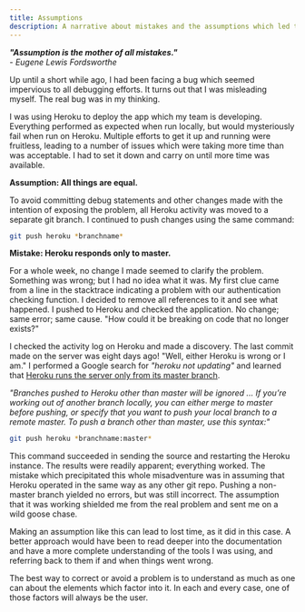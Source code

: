 ```yaml
---
title: Assumptions
description: A narrative about mistakes and the assumptions which led to them
---
```


**_"Assumption is the mother of all mistakes."_** <br /> - _Eugene Lewis Fordsworthe_

Up until a short while ago, I had been facing a bug which seemed impervious to all debugging
efforts. It turns out that I was misleading myself. The real bug was in my thinking.

I was using Heroku to deploy the app which my team is developing. Everything performed as expected
when run locally, but would mysteriously fail when run on Heroku. Multiple efforts to get it up and
running were fruitless, leading to a number of issues which were taking more time than was
acceptable. I had to set it down and carry on until more time was available.

**Assumption: All things are equal.**

To avoid committing debug statements and other changes made with the intention of exposing the
problem, all Heroku activity was moved to a separate git branch. I continued to push changes using
the same command:

```bash
git push heroku *branchname*
```

**Mistake: Heroku responds only to master.**

For a whole week, no change I made seemed to clarify the problem. Something was wrong; but I had no
idea what it was. My first clue came from a line in the stacktrace indicating a problem with our
authentication checking function. I decided to remove all references to it and see what happened. I
pushed to Heroku and checked the application. No change; same error; same cause. "How could it be
breaking on code that no longer exists?"

I checked the activity log on Heroku and made a discovery. The last commit made on the server was
eight days ago! "Well, either Heroku is wrong or I am." I performed a Google search for _"heroku not
updating"_ and learned that
[Heroku runs the server only from its master branch](https://devcenter.heroku.com/articles/git#deploying_code).

_"Branches pushed to Heroku other than master will be ignored ... If you’re working out of another
branch locally, you can either merge to master before pushing, or specify that you want to push your
local branch to a remote master. To push a branch other than master, use this syntax:"_

```bash
git push heroku *branchname:master*
```

This command succeeded in sending the source and restarting the Heroku instance. The results were
readily apparent; everything worked. The mistake which precipitated this whole misadventure was in
assuming that Heroku operated in the same way as any other git repo. Pushing a non-master branch
yielded no errors, but was still incorrect. The assumption that it was working shielded me from the
real problem and sent me on a wild goose chase.

Making an assumption like this can lead to lost time, as it did in this case. A better approach
would have been to read deeper into the documentation and have a more complete understanding of the
tools I was using, and referring back to them if and when things went wrong.

The best way to correct or avoid a problem is to understand as much as one can about the elements
which factor into it. In each and every case, one of those factors will always be the user.
